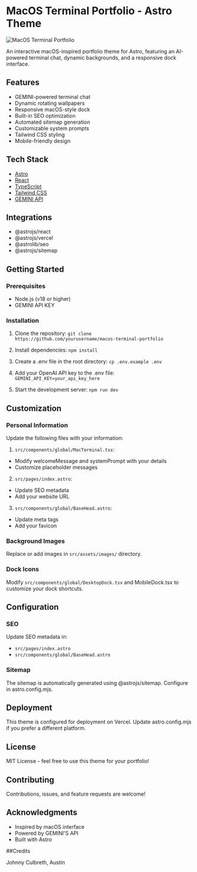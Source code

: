 # MacOS Terminal Portfolio - Astro Theme

![MacOS Terminal Portfolio](https://storage.googleapis.com/v-staff/theme-cover.png)

An interactive macOS-inspired portfolio theme for Astro, featuring an AI-powered terminal chat, dynamic backgrounds, and a responsive dock interface.

## Features

- GEMINI-powered terminal chat
- Dynamic rotating wallpapers
- Responsive macOS-style dock
- Built-in SEO optimization
- Automated sitemap generation
- Customizable system prompts
- Tailwind CSS styling
- Mobile-friendly design

## Tech Stack

- [Astro](https://astro.build)
- [React](https://reactjs.org)
- [TypeScript](https://www.typescriptlang.org)
- [Tailwind CSS](https://tailwindcss.com)
- [GEMINI API](https://aistudio.google.com/apikey)

## Integrations

- @astrojs/react
- @astrojs/vercel
- @astrolib/seo
- @astrojs/sitemap

## Getting Started

### Prerequisites

- Node.js (v18 or higher)
- GEMINI API KEY

### Installation

1. Clone the repository:
   `git clone https://github.com/yourusername/macos-terminal-portfolio`

2. Install dependencies:
   `npm install`

3. Create a .env file in the root directory:
   `cp .env.example .env`

4. Add your OpenAI API key to the .env file:
   `GEMINI_API_KEY=your_api_key_here`

5. Start the development server:
   `npm run dev`

## Customization

### Personal Information

Update the following files with your information:

1. `src/components/global/MacTerminal.tsx`:

- Modify welcomeMessage and systemPrompt with your details
- Customize placeholder messages

2. `src/pages/index.astro`:

- Update SEO metadata
- Add your website URL

3. `src/components/global/BaseHead.astro`:

- Update meta tags
- Add your favicon

### Background Images

Replace or add images in `src/assets/images/` directory.

### Dock Icons

Modify `src/components/global/DesktopDock.tsx` and MobileDock.tsx to customize your dock shortcuts.

## Configuration

### SEO

Update SEO metadata in:

- `src/pages/index.astro`
- `src/components/global/BaseHead.astro`

### Sitemap

The sitemap is automatically generated using @astrojs/sitemap. Configure in astro.config.mjs.

## Deployment

This theme is configured for deployment on Vercel. Update astro.config.mjs if you prefer a different platform.

## License

MIT License - feel free to use this theme for your portfolio!

## Contributing

Contributions, issues, and feature requests are welcome!

## Acknowledgments

- Inspired by macOS interface
- Powered by GEMINI'S API
- Built with Astro

##Credits

Johnny Culbreth, Austin
